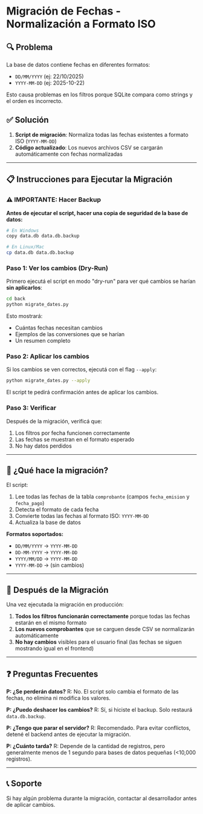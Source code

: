 # Migración de Fechas - Normalización a Formato ISO

## 🔍 Problema

La base de datos contiene fechas en diferentes formatos:
- `DD/MM/YYYY` (ej: 22/10/2025)
- `YYYY-MM-DD` (ej: 2025-10-22)

Esto causa problemas en los filtros porque SQLite compara como strings y el orden es incorrecto.

## ✅ Solución

1. **Script de migración**: Normaliza todas las fechas existentes a formato ISO (`YYYY-MM-DD`)
2. **Código actualizado**: Los nuevos archivos CSV se cargarán automáticamente con fechas normalizadas

---

## 📋 Instrucciones para Ejecutar la Migración

### ⚠️ IMPORTANTE: Hacer Backup

**Antes de ejecutar el script, hacer una copia de seguridad de la base de datos:**

```bash
# En Windows
copy data.db data.db.backup

# En Linux/Mac
cp data.db data.db.backup
```

### Paso 1: Ver los cambios (Dry-Run)

Primero ejecutá el script en modo "dry-run" para ver qué cambios se harían **sin aplicarlos**:

```bash
cd back
python migrate_dates.py
```

Esto mostrará:
- Cuántas fechas necesitan cambios
- Ejemplos de las conversiones que se harían
- Un resumen completo

### Paso 2: Aplicar los cambios

Si los cambios se ven correctos, ejecutá con el flag `--apply`:

```bash
python migrate_dates.py --apply
```

El script te pedirá confirmación antes de aplicar los cambios.

### Paso 3: Verificar

Después de la migración, verificá que:
1. Los filtros por fecha funcionen correctamente
2. Las fechas se muestran en el formato esperado
3. No hay datos perdidos

---

## 🔄 ¿Qué hace la migración?

El script:
1. Lee todas las fechas de la tabla `comprobante` (campos `fecha_emision` y `fecha_pago`)
2. Detecta el formato de cada fecha
3. Convierte todas las fechas al formato ISO: `YYYY-MM-DD`
4. Actualiza la base de datos

**Formatos soportados:**
- `DD/MM/YYYY` → `YYYY-MM-DD`
- `DD-MM-YYYY` → `YYYY-MM-DD`
- `YYYY/MM/DD` → `YYYY-MM-DD`
- `YYYY-MM-DD` → (sin cambios)

---

## 🚀 Después de la Migración

Una vez ejecutada la migración en producción:

1. **Todos los filtros funcionarán correctamente** porque todas las fechas estarán en el mismo formato
2. **Los nuevos comprobantes** que se carguen desde CSV se normalizarán automáticamente
3. **No hay cambios** visibles para el usuario final (las fechas se siguen mostrando igual en el frontend)

---

## ❓ Preguntas Frecuentes

**P: ¿Se perderán datos?**
R: No. El script solo cambia el formato de las fechas, no elimina ni modifica los valores.

**P: ¿Puedo deshacer los cambios?**
R: Sí, si hiciste el backup. Solo restaurá `data.db.backup`.

**P: ¿Tengo que parar el servidor?**
R: Recomendado. Para evitar conflictos, detené el backend antes de ejecutar la migración.

**P: ¿Cuánto tarda?**
R: Depende de la cantidad de registros, pero generalmente menos de 1 segundo para bases de datos pequeñas (<10,000 registros).

---

## 📞 Soporte

Si hay algún problema durante la migración, contactar al desarrollador antes de aplicar cambios.
